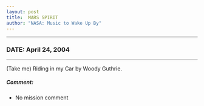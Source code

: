 ```yaml
---
layout: post
title:  MARS SPIRIT
author: "NASA: Music to Wake Up By"
---
```


----
### DATE: April 24, 2004
----
(Take me) Riding in my Car by Woody Guthrie.

##### Comment:
* No mission comment
